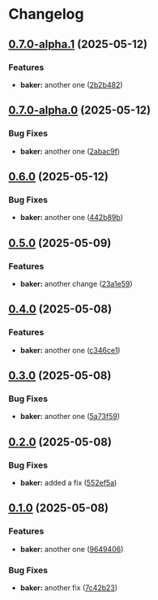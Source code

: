# Changelog

## [0.7.0-alpha.1](https://github.com/emilgp/releaseme-releaseit-commitlint/compare/baker@0.7.0-alpha.0...${npm.name}@0.7.0-alpha.1) (2025-05-12)

### Features

* **baker:** another one ([2b2b482](https://github.com/emilgp/releaseme-releaseit-commitlint/commit/2b2b482a75488734ee9892d2831c9f6488a01a89))

## [0.7.0-alpha.0](https://github.com/emilgp/releaseme-releaseit-commitlint/compare/baker@0.6.0...${npm.name}@0.7.0-alpha.0) (2025-05-12)

### Bug Fixes

* **baker:** another one ([2abac9f](https://github.com/emilgp/releaseme-releaseit-commitlint/commit/2abac9f905c68e02ae4cd7685d46f89b40960ea9))

## [0.6.0](https://github.com/emilgp/releaseme-releaseit-commitlint/compare/baker@0.5.0...${npm.name}@0.6.0) (2025-05-12)

### Bug Fixes

* **baker:** another one ([442b89b](https://github.com/emilgp/releaseme-releaseit-commitlint/commit/442b89b908bce3e7c68a5702313e91d362d0738a))

## [0.5.0](https://github.com/emilgp/releaseme-releaseit-commitlint/compare/baker@0.4.0...${npm.name}@0.5.0) (2025-05-09)

### Features

* **baker:** another change ([23a1e59](https://github.com/emilgp/releaseme-releaseit-commitlint/commit/23a1e598742fad12990b7b144f4a6b03c570ffbd))

## [0.4.0](https://github.com/emilgp/releaseme-releaseit-commitlint/compare/baker@0.3.0...${npm.name}@0.4.0) (2025-05-08)

### Features

* **baker:** another one ([c346ce1](https://github.com/emilgp/releaseme-releaseit-commitlint/commit/c346ce189702809e2695cf736c5e1e079f92a440))

## [0.3.0](https://github.com/emilgp/releaseme-releaseit-commitlint/compare/baker@0.2.0...${npm.name}@0.3.0) (2025-05-08)

### Bug Fixes

* **baker:** another one ([5a73f59](https://github.com/emilgp/releaseme-releaseit-commitlint/commit/5a73f59ed84950591994539b49b34639c689b063))

## [0.2.0](https://github.com/emilgp/releaseme-releaseit-commitlint/compare/baker@0.1.0...${npm.name}@0.2.0) (2025-05-08)

### Bug Fixes

* **baker:** added a fix ([552ef5a](https://github.com/emilgp/releaseme-releaseit-commitlint/commit/552ef5ac9d9699cf06b10d5ffa6b8eece8352c79))

## [0.1.0](https://github.com/emilgp/releaseme-releaseit-commitlint/compare/baker@0.0.2...${npm.name}@0.1.0) (2025-05-08)

### Features

* **baker:** another one ([9649406](https://github.com/emilgp/releaseme-releaseit-commitlint/commit/9649406546695b9a5e088047ca807bbf1d4b1adc))

### Bug Fixes

* **baker:** another fix ([7c42b23](https://github.com/emilgp/releaseme-releaseit-commitlint/commit/7c42b23e72771660107273d51255271a4e140952))

